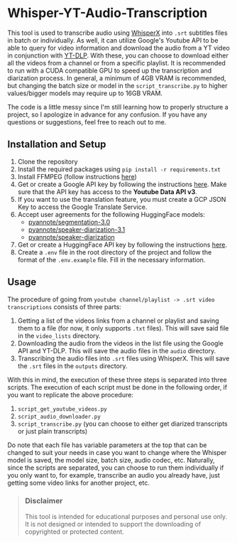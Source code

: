 # Whisper-YT-Audio-Transcription
 
This tool is used to transcribe audio using [WhisperX](https://github.com/m-bain/whisperX) into `.srt` subtitles files in batch or individually. As well, it can utilize Google's Youtube API to be able to query for video information and download the audio from a YT video in conjunction with [YT-DLP](https://github.com/yt-dlp/yt-dlp). With these, you can choose to download either all the videos from a channel or from a specific playlist. 
It is recommended to run with a CUDA compatible GPU to speed up the transcription and diarization process. In general, a minimum of 4GB VRAM is recommended, but changing the batch size or model in the `script_transcribe.py` to higher values/bigger models may require up to 16GB VRAM.

The code is a little messy since I'm still learning how to properly structure a project, so I apologize in advance for any confusion. If you have any questions or suggestions, feel free to reach out to me.

## Installation and Setup

1. Clone the repository
2. Install the required packages using `pip install -r requirements.txt`
3. Install FFMPEG (follow instructions [here](https://ffmpeg.org/download.html))
4. Get or create a Google API key by following the instructions [here](https://developers.google.com/youtube/registering_an_application). Make sure that the API key has access to the **Youtube Data API v3**.
5. If you want to use the translation feature, you must create a GCP JSON Key to access the Google Translate Service.
6. Accept user agreements for the following HuggingFace models:
    - [pyannote/segmentation-3.0](https://huggingface.co/pyannote/segmentation-3.0)
    - [pyannote/speaker-diarization-3.1](https://huggingface.co/pyannote/speaker-diarization-3.1)
    - [pyannote/speaker-diarization](https://huggingface.co/pyannote/speaker-diarization)
7. Get or create a HuggingFace API key by following the instructions [here](https://huggingface.co/docs/api-inference/quicktour#get-your-api-token).
8. Create a `.env` file in the root directory of the project and follow the format of the `.env.example` file. Fill in the necessary information.

## Usage
The procedure of going from `youtube channel/playlist -> .srt video transcriptions` consists of three parts:
1) Getting a list of the videos links from a channel or playlist and saving them to a file (for now, it only supports `.txt` files). This will save said file in the `video_lists` directory.
2) Downloading the audio from the videos in the list file using the Google API and YT-DLP. This will save the audio files in the `audio` directory.
3) Transcribing the audio files into `.srt` files using WhisperX. This will save the `.srt` files in the `outputs` directory.

With this in mind, the execution of these three steps is separated into three scripts. The execution of each script must be done in the following order, if you want to replicate the above procedure:
1) `script_get_youtube_videos.py`
2) `script_audio_downloader.py`
3) `script_transcribe.py` (you can choose to either get diarized transcripts or just plain transcripts)

Do note that each file has variable parameters at the top that can be changed to suit your needs in case you want to change where the Whisper model is saved, the model size, batch size, audio codec, etc.
Naturally, since the scripts are separated, you can choose to run them individually if you only want to, for example, transcribe an audio you already have, just getting some video links for another project, etc.

> ### **Disclaimer**
>
> This tool is intended for educational purposes and personal use only. It is not designed or intended to support the downloading of copyrighted or protected content.
